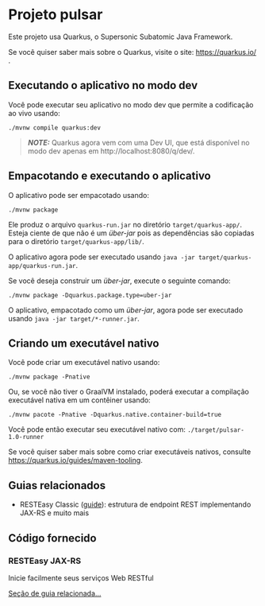 # Projeto pulsar

Este projeto usa Quarkus, o Supersonic Subatomic Java Framework.

Se você quiser saber mais sobre o Quarkus, visite o site: https://quarkus.io/ .

## Executando o aplicativo no modo dev

Você pode executar seu aplicativo no modo dev que permite a codificação ao vivo usando:
```script de shell
./mvnw compile quarkus:dev
```

> **_NOTE:_** Quarkus agora vem com uma Dev UI, que está disponível no modo dev apenas em http://localhost:8080/q/dev/.

## Empacotando e executando o aplicativo

O aplicativo pode ser empacotado usando:
```script de shell
./mvnw package
```
Ele produz o arquivo `quarkus-run.jar` no diretório `target/quarkus-app/`.
Esteja ciente de que não é um _über-jar_ pois as dependências são copiadas para o diretório `target/quarkus-app/lib/`.

O aplicativo agora pode ser executado usando `java -jar target/quarkus-app/quarkus-run.jar`.

Se você deseja construir um _über-jar_, execute o seguinte comando:
```script de shell
./mvnw package -Dquarkus.package.type=uber-jar
```

O aplicativo, empacotado como um _über-jar_, agora pode ser executado usando `java -jar target/*-runner.jar`.

## Criando um executável nativo

Você pode criar um executável nativo usando:
```script de shell
./mvnw package -Pnative
```

Ou, se você não tiver o GraalVM instalado, poderá executar a compilação executável nativa em um contêiner usando:
```script de shell
./mvnw pacote -Pnative -Dquarkus.native.container-build=true
```

Você pode então executar seu executável nativo com: `./target/pulsar-1.0-runner`

Se você quiser saber mais sobre como criar executáveis ​​nativos, consulte https://quarkus.io/guides/maven-tooling.

## Guias relacionados

- RESTEasy Classic ([guide](https://quarkus.io/guides/resteasy)): estrutura de endpoint REST implementando JAX-RS e muito mais

## Código fornecido

### RESTEasy JAX-RS

Inicie facilmente seus serviços Web RESTful

[Seção de guia relacionada...](https://quarkus.io/guides/getting-started#the-jax-rs-resources)
